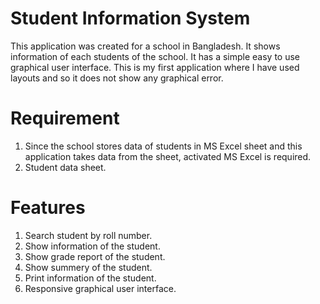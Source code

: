 # Student Information System
This application was created for a school in Bangladesh. It shows information of each students of the school. It has a simple easy to use graphical user interface. This is my first application where I have used layouts and so it does not show any graphical error.

# Requirement 
  1. Since the school stores data of students in MS Excel sheet and this application takes data from the sheet, activated MS Excel is required.
  2. Student data sheet. 

# Features 
  1. Search student by roll number. 
  2. Show information of the student.
  3. Show grade report of the student.
  4. Show summery of the student.
  5. Print information of the student. 
  6. Responsive graphical user interface.

